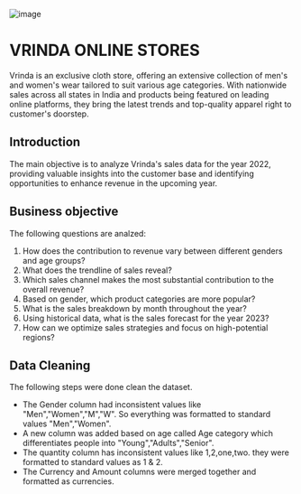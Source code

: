 ![image](https://github.com/aishwarya-venkatraja/Excel-Projects/assets/140829886/8a94471d-1d9a-4f0d-80fd-92d4d55b5f19)  
# VRINDA ONLINE STORES

Vrinda is an exclusive cloth store, offering an extensive collection of men's and women's wear tailored to suit various age categories.  With nationwide sales across all states in India and products being featured on leading online platforms, they bring the latest trends and top-quality apparel right to customer's doorstep.

## Introduction

The main objective is to analyze Vrinda's sales data for the year 2022, providing valuable insights into the customer base and identifying opportunities to enhance revenue in the upcoming year. 

## Business objective

The following questions are analzed:

1. How does the contribution to revenue vary between different genders and age groups?
2. What does the trendline of sales reveal?
3. Which sales channel makes the most substantial contribution to the overall revenue?
4. Based on gender, which product categories are more popular?
5. What is the sales breakdown by month throughout the year?
6. Using historical data, what is the sales forecast for the year 2023?
7. How can we optimize sales strategies and focus on high-potential regions?

## Data Cleaning

The following steps were done clean the dataset.

- The Gender column had inconsistent values like "Men","Women","M","W". So everything was formatted to standard values "Men","Women".
- A new column was added based on age called Age category which differentiates people into "Young","Adults","Senior".
- The quantity column has inconsistent values like 1,2,one,two. they were formatted to standard values as 1 & 2.
- The Currency and Amount columns were merged together and formatted as currencies.



